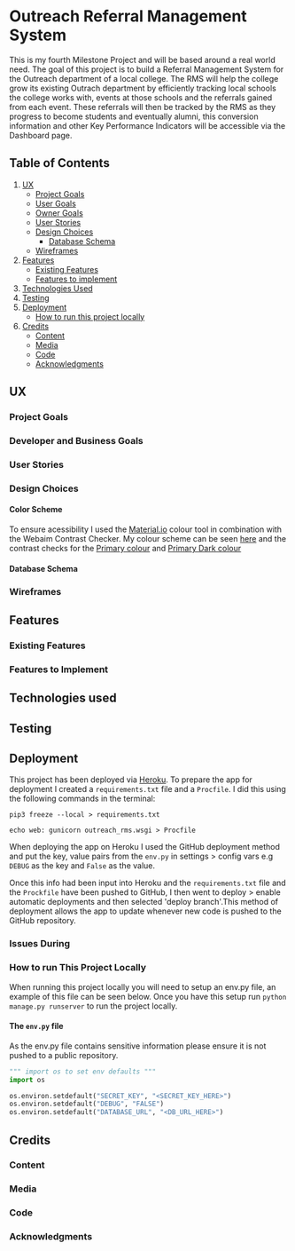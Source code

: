 # Outreach Referral Management System

This is my fourth Milestone Project and will be based around a real world need. The goal of this project is to build a Referral Management System for the Outreach department of a local college. The RMS will help the college grow its existing Outrach department by efficiently tracking local schools the college works with, events at those schools and the referrals gained from each event. These referrals will then be tracked by the RMS as they progress to become students and eventually alumni, this conversion information and other Key Performance Indicators will be accessible via the Dashboard page. 

## Table of Contents

   1. [UX](#ux)
      - [Project Goals](#project-goals)
      - [User Goals](#user-goals)
      - [Owner Goals](#owner-goals)
      - [User Stories](#user-stories)
      - [Design Choices](#design-choices)
         - [Database Schema](#database-schema)
      - [Wireframes](#wireframes)
   2. [Features](#features)
      - [Existing Features](#existing-features)
      - [Features to implement](#features-to-impliment)
   3. [Technologies Used](#technologies-used)
   4. [Testing](#testing)
   5. [Deployment](#deployment)
      - [How to run this project locally](#how-to-run-this-project-locally)
   6. [Credits](#credits)
      - [Content](#content)
      - [Media](#media)
      - [Code](#code)
      - [Acknowledgments](#acknowledgements)

## UX

### Project Goals


### Developer and Business Goals



### User Stories



### Design Choices

#### Color Scheme

To ensure acessibility I used the [Material.io](https://material.io/) colour tool in combination with the Webaim Contrast Checker. My colour scheme can be seen [here](https://material.io/resources/color/#!/?view.left=1&view.right=1&primary.color=006152&secondary.color=f4f4f4) and the contrast checks for the [Primary colour](https://webaim.org/resources/contrastchecker/?fcolor=FFFFFF&bcolor=006152) and [Primary Dark colour](https://webaim.org/resources/contrastchecker/?fcolor=FFFFFF&bcolor=00362A)

#### Database Schema

### Wireframes




## Features

### Existing Features



### Features to Implement


## Technologies used



## Testing



## Deployment

This project has been deployed via [Heroku](https://www.heroku.com/). To prepare the app for deployment I created a `requirements.txt` file and a `Procfile`. I did this using the following commands in the terminal:

```
pip3 freeze --local > requirements.txt
```
```
echo web: gunicorn outreach_rms.wsgi > Procfile
```

When deploying the app on Heroku I used the GitHub deployment method and put the key, value pairs from the `env.py` in settings > config vars e.g `DEBUG` as the key and `False` as the value.

Once this info had been input into Heroku and the `requirements.txt` file and the `Prockfile` have been pushed to GitHub, I then went to deploy > enable automatic deployments and then selected 'deploy branch'.This method of deployment allows the app to update whenever new code is pushed to the GitHub repository.

### Issues During 

### How to run This Project Locally
When running this project locally you will need to setup an env.py file, an example of this file can be seen below. Once you have this setup run `python manage.py runserver` to run the project locally.

#### The `env.py` file
As the env.py file contains sensitive information please ensure it is not pushed to a public repository.

```python
""" import os to set env defaults """
import os

os.environ.setdefault("SECRET_KEY", "<SECRET_KEY_HERE>")
os.environ.setdefault("DEBUG", "FALSE")
os.environ.setdefault("DATABASE_URL", "<DB_URL_HERE>")
```


## Credits

### Content


### Media


  
### Code



### Acknowledgments

